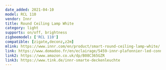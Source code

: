 ```yaml
---
date_added: 2021-04-10
model: RCL 110
vendor: Innr
title: Round Ceiling Lamp White
category: light
supports: on/off, brightness
zigbeemodel: ['RCL 110']
compatible: [zigate,deconz,z2m]
mlink: https://www.innr.com/en/product/smart-round-ceiling-lamp-white/
link: https://www.domadoo.fr/en/eclairage/5459-innr-plafonnier-led-connecte-30cm-blanc-chaud-8718781552619.html
link2: https://www.amazon.co.uk/dp/B08C365GZR
link3: https://www.tink.de/innr-smarte-deckenleuchte
---
```

